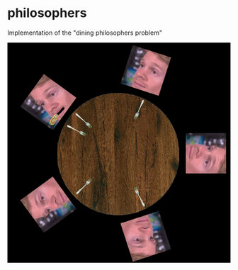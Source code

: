 # philosophers
Implementation of the "dining philosophers problem"

![screenshot](https://github.com/C1em/philosophers/blob/master/screenshots/screenshot1)
